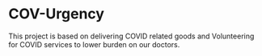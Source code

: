 # COV-Urgency
This project is based on delivering COVID related goods and Volunteering for COVID services to lower burden on our doctors.
